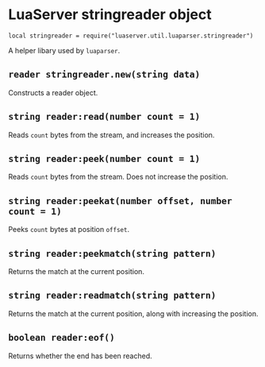 # LuaServer stringreader object

`local stringreader = require("luaserver.util.luaparser.stringreader")`

A helper libary used by `luaparser`.

## `reader stringreader.new(string data)`

Constructs a reader object.

## `string reader:read(number count = 1)`

Reads `count` bytes from the stream, and increases the position.

## `string reader:peek(number count = 1)`

Reads `count` bytes from the stream. Does not increase the position.

## `string reader:peekat(number offset, number count = 1)`

Peeks `count` bytes at position `offset`.

## `string reader:peekmatch(string pattern)`

Returns the match at the current position.

## `string reader:readmatch(string pattern)`

Returns the match at the current position, along with increasing the position.

## `boolean reader:eof()`

Returns whether the end has been reached.
